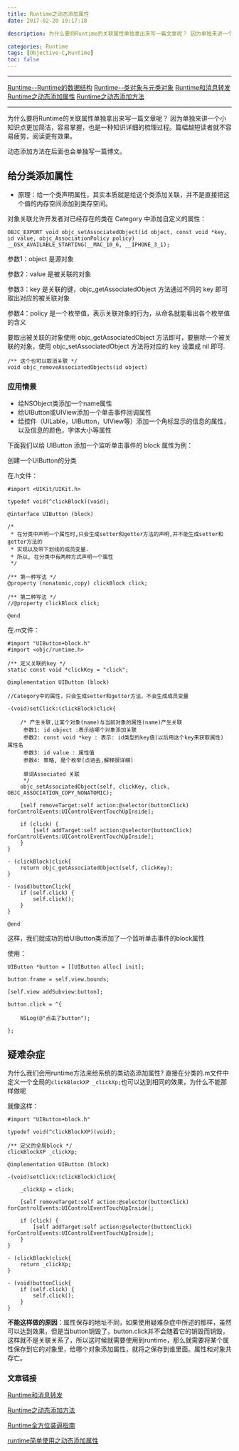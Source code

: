```yaml
---
title: Runtime之动态添加属性
date: 2017-02-20 19:17:18

description: 为什么要将Runtime的关联属性单独拿出来写一篇文章呢？ 因为单独来讲一个小知识点更加简洁，容易掌握，也是一种知识详细的梳理过程。篇幅越短读者就不容易疲劳，阅读更有效果。

categories: Runtime
tags: [Objective-C,Runtime]
toc: false 
---
```


***
[Runtime--Runtime的数据结构](https://xiaopengmonsters.github.io/2018/05/03/Runtime--Runtime%E7%9A%84%E6%95%B0%E6%8D%AE%E7%BB%93%E6%9E%84/)
[Runtime--类对象与元类对象](https://xiaopengmonsters.github.io/2018/05/13/Runtime--%E7%B1%BB%E5%AF%B9%E8%B1%A1%E4%B8%8E%E5%85%83%E7%B1%BB%E5%AF%B9%E8%B1%A1/)
[Runtime和消息转发](https://xiaopengmonsters.github.io/2017/02/14/Runtime/)
[Runtime之动态添加属性](https://xiaopengmonsters.github.io/2017/02/20/Runtime%E4%B9%8B%E5%8A%A8%E6%80%81%E6%B7%BB%E5%8A%A0%E5%B1%9E%E6%80%A7/)
[Runtime之动态添加方法](https://xiaopengmonsters.github.io/2017/02/21/Runtime%E4%B9%8B%E5%8A%A8%E6%80%81%E6%B7%BB%E5%8A%A0%E6%96%B9%E6%B3%95/)
***

为什么要将Runtime的关联属性单独拿出来写一篇文章呢？ 因为单独来讲一个小知识点更加简洁，容易掌握，也是一种知识详细的梳理过程。篇幅越短读者就不容易疲劳，阅读更有效果。

动态添加方法在后面也会单独写一篇博文。

## 给分类添加属性

* 原理：给一个类声明属性，其实本质就是给这个类添加关联，并不是直接把这个值的内存空间添加到类存空间。


对象关联允许开发者对已经存在的类在 Category 中添加自定义的属性：


```
OBJC_EXPORT void objc_setAssociatedObject(id object, const void *key, id value, objc_AssociationPolicy policy) __OSX_AVAILABLE_STARTING(__MAC_10_6, __IPHONE_3_1);
```

参数1：object 是源对象

参数2：value 是被关联的对象

参数3：key 是关联的键，objc_getAssociatedObject 方法通过不同的 key 即可取出对应的被关联对象

参数4：policy 是一个枚举值，表示关联对象的行为，从命名就能看出各个枚举值的含义

要取出被关联的对象使用 objc_getAssociatedObject 方法即可，要删除一个被关联的对象，使用 objc_setAssociatedObject 方法将对应的 key 设置成 nil 即可.

```
/** 这个也可以取消关联 */
void objc_removeAssociatedObjects(id object)
```

### 应用情景

* 给NSObject类添加一个name属性
* 给UIButton或UIView添加一个单击事件回调属性
* 给控件（UILable，UIButton，UIView等）添加一个角标显示的信息的属性，以及信息的颜色，字体大小等属性

下面我们以给 UIButton 添加一个监听单击事件的 block 属性为例：

创建一个UIButton的分类

在.h文件：

```
#import <UIKit/UIKit.h>

typedef void(^clickBlock)(void);

@interface UIButton (block)

/*
 * 在分类中声明一个属性时,只会生成setter和getter方法的声明,并不能生成setter和getter方法的
 * 实现以及带下划线的成员变量.
 * 所以, 在分类中有两种方式声明一个属性
 */

/** 第一种写法 */
@property (nonatomic,copy) clickBlock click;

/** 第二种写法 */
//@property clickBlock click;

@end
```
在.m文件：

```
#import "UIButton+block.h"
#import <objc/runtime.h>

/** 定义关联的key */
static const void *clickKey = "click";

@implementation UIButton (block)

//Category中的属性，只会生成setter和getter方法，不会生成成员变量

-(void)setClick:(clickBlock)click{
    
    /* 产生关联,让某个对象(name)与当前对象的属性(name)产生关联
     参数1: id object :表示给哪个对象添加关联
     参数2: const void *key : 表示: id类型的key值(以后用这个key来获取属性) 属性名
     参数3: id value : 属性值
     参数4: 策略, 是个枚举(点进去,解释很详细)
     
     单词Associated 关联
     */
    objc_setAssociatedObject(self, clickKey, click, OBJC_ASSOCIATION_COPY_NONATOMIC);
    
    [self removeTarget:self action:@selector(buttonClick) forControlEvents:UIControlEventTouchUpInside];
    
    if (click) {
        [self addTarget:self action:@selector(buttonClick) forControlEvents:UIControlEventTouchUpInside];
    }
}

- (clickBlock)click{
    return objc_getAssociatedObject(self, clickKey);
}

- (void)buttonClick{
    if (self.click) {
        self.click();
    }
}

@end

```

这样，我们就成功的给UIButton类添加了一个监听单击事件的block属性

使用：

```
UIButton *button = [[UIButton alloc] init];
    
button.frame = self.view.bounds;
    
[self.view addSubview:button];
    
button.click = ^{
    
    NSLog(@"点击了button");
    
};
```

## 疑难杂症
为什么我们会用runtime方法来给系统的类动态添加属性? 直接在分类的.m文件中定义一个全局的`clickBlockXP _clickXp;`也可以达到相同的效果，为什么不能那样做呢

就像这样：

```
#import "UIButton+block.h"

typedef void(^clickBlockXP)(void);

/** 定义的全局block */
clickBlockXP _clickXp;

@implementation UIButton (block)

-(void)setClick:(clickBlock)click{
    
    _clickXp = click;
    
    [self removeTarget:self action:@selector(buttonClick) forControlEvents:UIControlEventTouchUpInside];
    
    if (click) {
        [self addTarget:self action:@selector(buttonClick) forControlEvents:UIControlEventTouchUpInside];
    }
}

- (clickBlock)click{
    return _clickXp;
}

- (void)buttonClick{
    if (self.click) {
        self.click();
    }
}
```

**不能这样做的原因**：属性保存的地址不同，如果使用疑难杂症中所述的那样，虽然可以达到效果，但是当button销毁了，button.click并不会随着它的销毁而销毁，这样就不是关联关系了，所以这时候就需要使用到runtime，那么就需要将某个属性保存到它的对象里，给哪个对象添加属性，就将之保存到谁里面。属性和对象共存亡。



### 文章链接

[Runtime和消息转发](https://xiaopengmonsters.github.io/2017/02/14/Runtime/)

[Runtime之动态添加方法](https://xiaopengmonsters.github.io/2017/02/21/Runtime%E4%B9%8B%E5%8A%A8%E6%80%81%E6%B7%BB%E5%8A%A0%E6%96%B9%E6%B3%95/)

[Runtime全方位装逼指南](http://www.cocoachina.com/ios/20160523/16386.html)

[runtime简单使用之动态添加属性](https://www.jianshu.com/p/e52c17db0aa9)